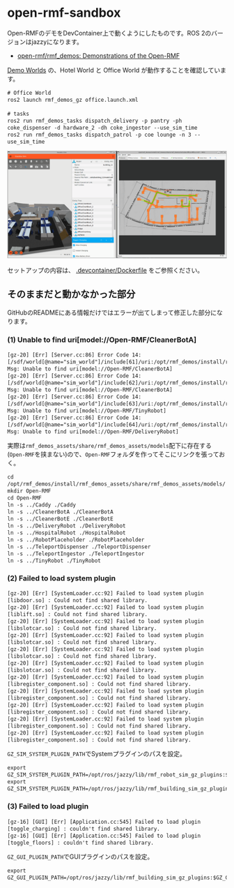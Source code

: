 # open-rmf-sandbox

Open-RMFのデモをDevContainer上で動くようにしたものです。ROS 2のバージョンはjazzyになります。

- [open\-rmf/rmf\_demos: Demonstrations of the Open\-RMF](https://github.com/open-rmf/rmf_demos)

[Demo Worlds](https://github.com/open-rmf/rmf_demos?tab=readme-ov-file#demo-worlds) の、Hotel World と Office World が動作することを確認しています。

```
# Office World
ros2 launch rmf_demos_gz office.launch.xml

# tasks
ros2 run rmf_demos_tasks dispatch_delivery -p pantry -ph coke_dispenser -d hardware_2 -dh coke_ingestor --use_sim_time
ros2 run rmf_demos_tasks dispatch_patrol -p coe lounge -n 3 --use_sim_time
```

![](./office.gif)

セットアップの内容は、 [.devcontainer/Dockerfile](.devcontainer/Dockerfile) をご参照ください。

## そのままだと動かなかった部分

GitHubのREADMEにある情報だけではエラーが出てしまって修正した部分になります。

### (1) Unable to find uri[model://Open-RMF/CleanerBotA]

```
[gz-20] [Err] [Server.cc:86] Error Code 14: [/sdf/world[@name="sim_world"]/include[61]/uri:/opt/rmf_demos/install/rmf_demos_maps/share/rmf_demos_maps/maps/hotel/hotel.world:L815]: Msg: Unable to find uri[model://Open-RMF/CleanerBotA]
[gz-20] [Err] [Server.cc:86] Error Code 14: [/sdf/world[@name="sim_world"]/include[62]/uri:/opt/rmf_demos/install/rmf_demos_maps/share/rmf_demos_maps/maps/hotel/hotel.world:L820]: Msg: Unable to find uri[model://Open-RMF/CleanerBotA]
[gz-20] [Err] [Server.cc:86] Error Code 14: [/sdf/world[@name="sim_world"]/include[63]/uri:/opt/rmf_demos/install/rmf_demos_maps/share/rmf_demos_maps/maps/hotel/hotel.world:L825]: Msg: Unable to find uri[model://Open-RMF/TinyRobot]
[gz-20] [Err] [Server.cc:86] Error Code 14: [/sdf/world[@name="sim_world"]/include[64]/uri:/opt/rmf_demos/install/rmf_demos_maps/share/rmf_demos_maps/maps/hotel/hotel.world:L830]: Msg: Unable to find uri[model://Open-RMF/DeliveryRobot]
```

実際は`rmf_demos_assets/share/rmf_demos_assets/models`配下に存在する(`Open-RMF`を挟まない)ので、`Open-RMF`フォルダを作ってそこにリンクを張っておく。

```
cd /opt/rmf_demos/install/rmf_demos_assets/share/rmf_demos_assets/models/
mkdir Open-RMF
cd Open-RMF
ln -s ../Caddy ./Caddy
ln -s ../CleanerBotA ./CleanerBotA
ln -s ../CleanerBotE ./CleanerBotE
ln -s ../DeliveryRobot ./DeliveryRobot
ln -s ../HospitalRobot ./HospitalRobot
ln -s ../RobotPlaceholder ./RobotPlaceholder
ln -s ../TeleportDispenser ./TeleportDispenser
ln -s ../TeleportIngestor ./TeleportIngestor
ln -s ../TinyRobot ./TinyRobot
```

### (2) Failed to load system plugin

```
[gz-20] [Err] [SystemLoader.cc:92] Failed to load system plugin [libdoor.so] : Could not find shared library.
[gz-20] [Err] [SystemLoader.cc:92] Failed to load system plugin [liblift.so] : Could not find shared library.
[gz-20] [Err] [SystemLoader.cc:92] Failed to load system plugin [libslotcar.so] : Could not find shared library.
[gz-20] [Err] [SystemLoader.cc:92] Failed to load system plugin [libslotcar.so] : Could not find shared library.
[gz-20] [Err] [SystemLoader.cc:92] Failed to load system plugin [libslotcar.so] : Could not find shared library.
[gz-20] [Err] [SystemLoader.cc:92] Failed to load system plugin [libslotcar.so] : Could not find shared library.
[gz-20] [Err] [SystemLoader.cc:92] Failed to load system plugin [libregister_component.so] : Could not find shared library.
[gz-20] [Err] [SystemLoader.cc:92] Failed to load system plugin [libregister_component.so] : Could not find shared library.
[gz-20] [Err] [SystemLoader.cc:92] Failed to load system plugin [libregister_component.so] : Could not find shared library.
[gz-20] [Err] [SystemLoader.cc:92] Failed to load system plugin [libregister_component.so] : Could not find shared library.
[gz-20] [Err] [SystemLoader.cc:92] Failed to load system plugin [libregister_component.so] : Could not find shared library.
```

`GZ_SIM_SYSTEM_PLUGIN_PATH`でSystemプラグインのパスを設定。

```
export GZ_SIM_SYSTEM_PLUGIN_PATH=/opt/ros/jazzy/lib/rmf_robot_sim_gz_plugins:$GZ_SIM_SYSTEM_PLUGIN_PATH
export GZ_SIM_SYSTEM_PLUGIN_PATH=/opt/ros/jazzy/lib/rmf_building_sim_gz_plugins:$GZ_SIM_SYSTEM_PLUGIN_PATH
```

### (3) Failed to load plugin

```
[gz-16] [GUI] [Err] [Application.cc:545] Failed to load plugin [toggle_charging] : couldn't find shared library.
[gz-16] [GUI] [Err] [Application.cc:545] Failed to load plugin [toggle_floors] : couldn't find shared library.
```

`GZ_GUI_PLUGIN_PATH`でGUIプラグインのパスを設定。

```
export GZ_GUI_PLUGIN_PATH=/opt/ros/jazzy/lib/rmf_building_sim_gz_plugins:$GZ_GUI_PLUGIN_PATH
```
